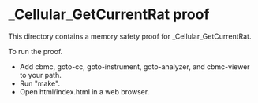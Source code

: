 _Cellular_GetCurrentRat proof
==============

This directory contains a memory safety proof for _Cellular_GetCurrentRat.

To run the proof.
* Add cbmc, goto-cc, goto-instrument, goto-analyzer, and cbmc-viewer
  to your path.
* Run "make".
* Open html/index.html in a web browser.